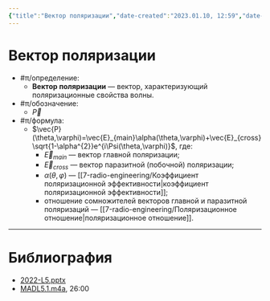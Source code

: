 ```yaml
---
{"title":"Вектор поляризации","date-created":"2023.01.10, 12:59","date-modified":"2023.01.10, 13:19","aliases":[],"tags":[],"dg-publish":true,"permalink":"/7-radio-engineering/vektor-polyarizaczii/","dgPassFrontmatter":true}
---
```



# Вектор поляризации

- #π/определение:
	- **Вектор поляризации** — вектор, характеризующий поляризационные свойства волны.
- #π/обозначение:
	- $\vec{P}$
- #π/формула:
	- $\vec{P}(\theta,\varphi)=\vec{E}_{main}\alpha(\theta,\varphi)+\vec{E}_{cross}\sqrt{1-\alpha^{2}}e^{i\Psi(\theta,\varphi)}$, где:
		- $\vec{E}_{main}$ — вектор главной поляризации;
		- $\vec{E}_{cross}$ — вектор паразитной (побочной) поляризации;
		- $\alpha(\theta,\varphi)$ — [[7-radio-engineering/Коэффициент поляризационной эффективности\|коэффициент поляризационной эффективности]];
		- отношение сомножителей векторов главной и паразитной поляризаций — [[7-radio-engineering/Поляризационное отношение\|поляризационное отношение]].

---

# Библиография

- [2022-L5.pptx](file:///C:%5CUsers%5CMojo%5CiCloudDrive%5C_university%5CIllarionov%5Clecture-presentations%5C2022-L5.pptx)
- [MADL5.1.m4a](file:///C:%5CUsers%5CMojo%5CiCloudDrive%5C_university%5CIllarionov%5Clecture-recording%5CMADL5.1.m4a), 26:00

